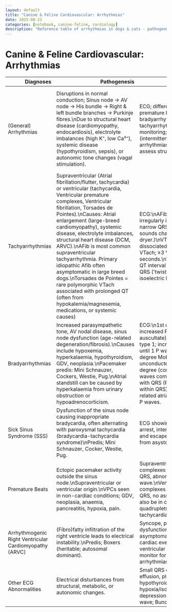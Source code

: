 ```yaml
---
layout: default
title: "Canine & Feline Cardiovascular: Arrhythmias"
date: 2025-08-22
categories: [notebook, canine-feline, cardiology]
description: "Reference table of arrhythmias in dogs & cats - pathogenesis, diagnostics, treatment, and prognosis."
---
```


<h1>Canine & Feline Cardiovascular: Arrhythmias</h1>

<div class='prose max-w-none'>
<table class="dataframe">
  <thead>
    <tr style="text-align: right;">
      <th>Diagnoses</th>
      <th>Pathogenesis</th>
      <th>Diagnosis</th>
      <th>Treatment</th>
      <th>Prognosis</th>
    </tr>
  </thead>
  <tbody>
    <tr>
      <td>(General) Arrhythmias</td>
      <td>Disruptions in normal conduction; Sinus node → AV node → His bundle → Right & left bundle branches → Purkinje fibres.\nDue to structural heart disease (cardiomyopathy, endocardiosis), electrolyte imbalances (high K⁺, low Ca²⁺), systemic disease (hypothyroidism, sepsis), or autonomic tone changes (vagal stimulation).</td>
      <td>ECG; differentiates sinus vs. premature beats vs. bradyarrhythmias vs. tachyarrhythmias.\nHolter monitoring; 24-hr ECG (intermittent arrhythmias)\nEchocardiography; assess structural heart disease.</td>
      <td>Bradyarrhythmias: Atropine (vagolytic therapy), pacemaker if severe.\nMain pacemaker indications: 3rd-degree AV block, 2nd-degree AV block type II, sick sinus syndrome, atrial standstill.\nTachyarrhythmias: Beta-blockers (atenolol), calcium channel blockers (diltiazem), antiarrhythmics (lidocaine, procainamide, amiodarone).</td>
      <td>Variable. Some benign (respiratory sinus arrhythmia), others indicate severe underlying disease (3rd-degree AV block, ventricular fibrillation).</td>
    </tr>
    <tr>
      <td>Tachyarrhythmias</td>
      <td>Supraventricular (Atrial fibrillation/flutter, tachycardia) or ventricular (tachycardia, Ventricular premature complexes, Ventricular fibrillation, Torsades de Pointes).\nCauses: Atrial enlargement (large-breed cardiomyopathy), systemic disease, electrolyte imbalances, structural heart disease (DCM, ARVC).\nAFib is most common supraventricular tachyarrhythmia. Primary idiopathic Afib often asymptomatic in large breed dogs.\nTorsades de Pointes = rare polymorphic VTach associated with prolonged QT (often from hypokalemia/magnesemia, medications, or systemic causes)</td>
      <td>ECG:\nAFib: No P waves, irregularly irregular R-R intervals, narrow QRS. (Auscultation sounds chaotic - like shoes in a dryer.)\nVTach: Wide QRS, dissociated P waves. Sustained VTach; ≥3 VPCs for >30 seconds.\nTorsades: prolonged QT interval + cyclic variation of QRS ('twisting' of QRS around isoelectric line).</td>
      <td>Supraventricular tachyarrhythmias:  Beta-blockers, calcium channel blockers, digoxin (incr vagal tone), amiodarone (antiarrhythmic). \nVentricular tachycardia and Ventricular premature complexes: Lidocaine (antiarrhythmic), procainamide (antiarrhythmic), mexiletine (oral lidocaine analogue), beta-blockers.\nVFib/Torsades: Electrical cardioversion, IV magnesium sulphate.</td>
      <td>AFib: Manageable but usually secondary to heart disease.\nVFib: Fatal if untreated.\nTorsades: Treatable if underlying cause (e.g. hypokalaemia) is corrected</td>
    </tr>
    <tr>
      <td>Bradyarrhythmias</td>
      <td>Increased parasympathetic tone, AV nodal disease, sinus node dysfunction (age-related degeneration/fibrosis).\nCauses include hypoxemia, hyperkalaemia, hypothyroidism, GDV, neoplasia.\nPacemaker predis: Mini Schnauzer, Cockers, Westie, Pug.\nAtrial standstill can be caused by hyperkalaemia from urinary obstruction or hypoadrenocorticism.</td>
      <td>ECG:\n1st degree AV block; increased PQ interval (cannot auscultate) \n2nd degree Mobitz type 1; increasing PQ interval until 1 P wave with no QRS\n2nd degree Mobitz type 2; randomly unconducted P wave\n3rd degree (complete block); P waves completely unassociated with QRS (P waves can be hidden within QRS).\nHyperkalaemia-related atrial standstill shows no P waves.</td>
      <td>Vagally-mediated blocks; Atropine.\n3rd-degree AV block, persistent 2nd-degree AV block type II (or sick sinus syndrome); Pacemaker.\n3rd degree AV block medical therapy; increase HR with atropine or isoproterenol (limited success).</td>
      <td>Good if vagally mediated (resolves with atropine).\nPacemaker improves prognosis for bradyarrhythmias.\nPoor without pacemaker for 3rd-degree AV block.</td>
    </tr>
    <tr>
      <td>Sick Sinus Syndrome (SSS)</td>
      <td>Dysfunction of the sinus node causing inappropriate bradycardia, often alternating with paroxysmal tachycardia (bradycardia-tachycardia syndrome)\nPredis; Mini Schnauzer, Cocker, Westie, Pug.</td>
      <td>ECG showing a mix of sinus arrest, intermittent AV blocks, and escape beats (rescue heart from asystole).\nHx; Syncope</td>
      <td>Definitive; Pacemaker for bradycardia.\nAntiarrhythmics for tachycardic episodes after pacemaker implanted.</td>
      <td>Good with pacemaker.</td>
    </tr>
    <tr>
      <td>Premature Beats</td>
      <td>Ectopic pacemaker activity outside the sinus node.\nSupraventricular or ventricular origin.\nVPCs seen in non-cardiac conditions; GDV, neoplasia, anaemia, pancreatitis, hypoxia, pain.</td>
      <td>Supraventricular premature complexes (SVPCs): Tall narrow QRS, abnormal P wave.\nVentricular premature complexes (VPCs): Wide, bizarre QRS, no associated P wave. Can also be in couplets, triplets, quadruplets, run or ventricular tachycardia (6+).</td>
      <td>SVPCs: Usually benign, treat underlying cause if needed.\nVPCs: Lidocaine or beta-blockers (sotalol) if frequent.</td>
      <td>SVPCs: Often incidental.\nVPCs: Concerning if frequent or associated with structural disease.</td>
    </tr>
    <tr>
      <td>Arrhythmogenic Right Ventricular Cardiomyopathy (ARVC)</td>
      <td>(Fibro)fatty infiltration of the right ventricle leads to electrical instability.\nPredis; Boxers (heritable; autosomal dominant).</td>
      <td>Syncope, possible systolic dysfunction. Can be asymptomatic before sudden cardiac events.\nECG; Right ventricular arrhythmias.\nHolter monitor for intermittent arrhythmias.</td>
      <td>\nNo definitive cure.\nAntiarrhythmics: Sotalol, mexiletine (often combined with atenolol).</td>
      <td>High risk of sudden death due to fatal arrhythmias.</td>
    </tr>
    <tr>
      <td>Other ECG Abnormalities</td>
      <td>Electrical disturbances from structural, metabolic, or autonomic changes.</td>
      <td>Small QRS complexes: Pericardial effusion, pleural effusion, fat, hypothyroidism.\nMyocardial hypoxia/ischemia; ST elevation or depression. \nWide QRS with a P wave; Bundle branch block.</td>
      <td>NaN</td>
      <td>NaN</td>
    </tr>
  </tbody>
</table>
</div>
